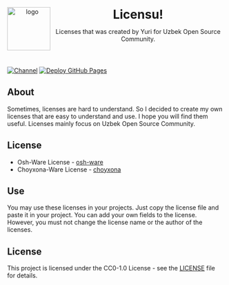 <header>
<img src="https://www.katsuki.moe/favicons/pinned.svg" alt="logo" height="100" align="left">
<h1 style="display: inline">Licensu!</h1>

Licenses that was created by Yuri for Uzbek Open Source Community.

</header>

[![Channel](https://img.shields.io/badge/Chat-grey?style=flat-square&logo=telegram)](https://t.me/yurionblog)
[![Deploy GitHub Pages](https://github.com/katsuki-yuri/licenses/actions/workflows/deploy.yml/badge.svg?branch=master)](https://github.com/katsuki-yuri/licenses/actions/workflows/deploy.yml)

## About

Sometimes, licenses are hard to understand. So I decided to create my own licenses that are easy to understand and use. I hope you will find them useful.
Licenses mainly focus on Uzbek Open Source Community.

## License

- Osh-Ware License - [osh-ware](osh-ware)
- Choyxona-Ware License - [choyxona](choyxona-ware)

## Use

You may use these licenses in your projects. Just copy the license file and paste it in your project. You can add your own fields to the license.
However, you must not change the license name or the author of the licenses.

## License

This project is licensed under the CC0-1.0 License - see the [LICENSE](license) file for details.